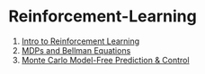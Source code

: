 # Reinforcement-Learning

1. [Intro to Reinforcement Learning](https://github.com/Adity-star/Reinforcement-Learning/tree/main/Intro%20to%20RL)
2. [MDPs and Bellman Equations](https://github.com/Adity-star/Reinforcement-Learning/tree/main/MDP%20and%20Bellaman's%20eqation#mdps-and-bellman-equations)
3. [Monte Carlo Model-Free Prediction & Control](https://github.com/Adity-star/Reinforcement-Learning/tree/main/Monte%20Carlo)
